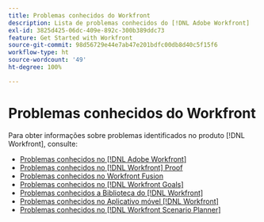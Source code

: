 ```yaml
---
title: Problemas conhecidos do Workfront
description: Lista de problemas conhecidos do [!DNL Adobe Workfront]
exl-id: 3825d425-06dc-409e-892c-300b389ddc73
feature: Get Started with Workfront
source-git-commit: 98d56729e44e7ab47e201bdfc00db8d40c5f15f6
workflow-type: ht
source-wordcount: '49'
ht-degree: 100%

---
```


# Problemas conhecidos do Workfront

Para obter informações sobre problemas identificados no produto [!DNL Workfront], consulte:

* [Problemas conhecidos no [!DNL Adobe Workfront]](newworkfrontexperience.md)
* [Problemas conhecidos no [!DNL Workfront] Proof](workfrontproof.md)
* [Problemas conhecidos no Workfront Fusion](workfrontfusion.md)
* [Problemas conhecidos no [!DNL Workfront Goals]](workfrontgoals.md)
* [Problemas conhecidos a Biblioteca do [!DNL Workfront] ](workfrontlibrary.md)
* [Problemas conhecidos no Aplicativo móvel [!DNL Workfront] ](workfrontmobile.md)
* [Problemas conhecidos no [!DNL Workfront Scenario Planner]](workfrontscenarioplanner.md)
